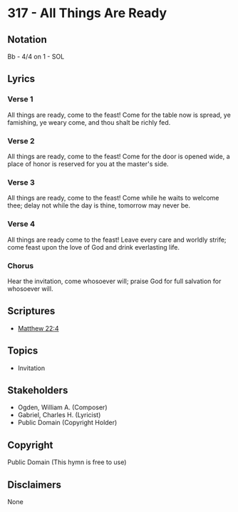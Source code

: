 # 317 - All Things Are Ready

## Notation

Bb - 4/4 on 1 - SOL

## Lyrics

### Verse 1

All things are ready, come to the feast! Come for the table now is spread, ye famishing, ye weary come, and thou shalt be richly fed.

### Verse 2

All things are ready, come to the feast! Come for the door is opened wide, a place of honor is reserved for you at the master's side.

### Verse 3

All things are ready, come to the feast! Come while he waits to welcome thee; delay not while the day is thine, tomorrow may never be.

### Verse 4

All things are ready come to the feast! Leave every care and worldly strife; come feast upon the love of God and drink everlasting life.

### Chorus

Hear the invitation, come whosoever will; praise God for full salvation for whosoever will.


## Scriptures

- [Matthew 22:4](https://www.biblegateway.com/passage/?search=Matthew%2022%3A4)

## Topics

- Invitation

## Stakeholders

- Ogden, William A. (Composer)
- Gabriel, Charles H. (Lyricist)
- Public Domain (Copyright Holder)

## Copyright

Public Domain
(This hymn is free to use)

## Disclaimers

None

